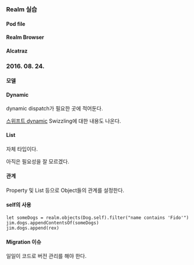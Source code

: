 ### Realm 실습


#### Pod file 


#### Realm Browser


#### Alcatraz


### 2016. 08. 24. 

#### 모델

#### Dynamic

dynamic dispatch가 필요한 곳에 적어둔다.

[스위프트 dynamic](https://outofbedlam.github.io/swift/2016/01/27/Swift-dynamic/) Swizzling에 대한 내용도 나온다.

#### List

자체 타입이다. 

아직은 필요성을 잘 모르겠다.

#### 관계

Property 및 List 등으로 Object들의 관계를 설정한다.

#### self의 사용

```
let someDogs = realm.objects(Dog.self).filter("name contains 'Fido'")
jim.dogs.appendContentsOf(someDogs)
jim.dogs.append(rex)
```

#### Migration 이슈

일일이 코드로 버전 관리를 해야 한다.

